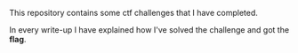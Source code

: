 This repository contains some ctf challenges that I have completed.

In every write-up I have explained how I've solved the challenge and got the **flag**.

